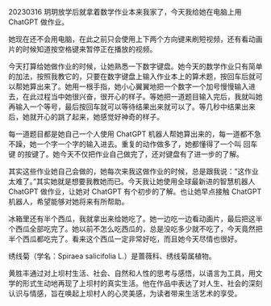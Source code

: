 20230316 玥玥放学后就拿着数学作业本来我家了，今天我给她在电脑上用 ChatGPT 做作业。

她现在还不会用电脑，在此之前只会使用上下两个方向键来刷短视频，还有看动画片的时候知道按空格键来暂停正在播放的视频。

今天打算给她做作业的时候，让她熟悉一下数字键盘。她今天的数学作业只有简单的加法，按照我教它的，只要在数字键盘上输入作业本上的算术题，按回车后就可以帮她算出来了。她用一根手指，她小心翼翼地把一个数字一个加号慢慢输入进去，在此过程当中她很兴奋，很开心的样子。等她把一道题目输入完后，我就叫她再输入一个等号，最后按回车就可以等待结果出来就可以了。等几秒中结果出来后，她就开心的跳了起来，她感觉好神奇的样子。

每一道题目都是她自己一个人使用 ChatGPT 机器人帮她算出来的，每一道都不急不躁，她一个字一个字的输入进去。重复的动作做多了，她都懂得了一个叫 回车键 的按键了。她今天不仅把作业自己做完了，还对键盘有了进一步的了解。

其实这些作业她自己会做的，她每次来我这做作业的时候，总是跟我说：“这作业太难了。”其实她就是想要我教她而已。今天我让她使用全球最新进的智慧机器人 ChatGPT 做作业，让她对 ChatGPT 有个初步的了解。也让她早点接触 ChatGPT 机器人，希望能够对她将来有所帮助。

冰箱里还有半个西瓜，我就拿出来给她吃了。她一边吃一边看动画片，最后把这半个西瓜全部吃完了。她以前不怎么吃西瓜的，总是没吃多少就不吃了，今天竟然把半个西瓜都吃完了。看来这个西瓜一定非常好吃，而且她今天尽情也很好。

绣线菊（学名：Spiraea salicifolia L.）是蔷薇科、绣线菊属植物。

黄胜丰通过对上坝村生活、社会、自然和人性的思考与感悟，以语言为工具，用文学的形式生动地再现了上坝村的真实生活。他在作品中表达了对人生、社会的深刻认识与情感，旨在唤起上坝村人的心灵美感，为读者带来生活艺术的享受。